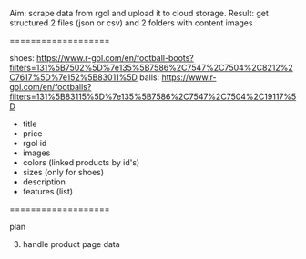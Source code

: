 Aim: scrape data from rgol and upload it to cloud storage.
Result: get structured 2 files (json or csv) and 2 folders with content images

===================

shoes: https://www.r-gol.com/en/football-boots?filters=131%5B7502%5D%7e135%5B7586%2C7547%2C7504%2C8212%2C7617%5D%7e152%5B83011%5D
balls: https://www.r-gol.com/en/footballs?filters=131%5B83115%5D%7e135%5B7586%2C7547%2C7504%2C19117%5D

- title
- price
- rgol id
- images
- colors (linked products by id's)
- sizes (only for shoes)
- description
- features (list)

===================

plan

3. handle product page data
